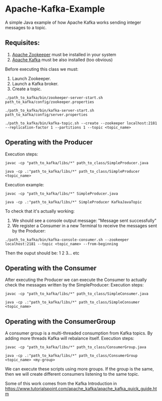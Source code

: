 # Apache-Kafka-Example
A simple Java example of how Apache Kafka works sending integer messages to a topic.

## Requisites: 
  1. [Apache Zookeeper](http://apache.rediris.es/zookeeper/) must be installed in your system
  2. [Apache Kafka](https://kafka.apache.org/downloads.html) must be also installed (too obvious)

Before executing this class we must:
  1. Launch Zookeeper.
  2. Launch a Kafka broker.
  3. Create a topic.
  
```{r, engine='bash', launch_zookeeper}
./path_to_kafka/bin/zookeeper-server-start.sh path_to_kafka/config/zookeeper.properties 
```  
```{r, engine='bash', launch_kafka_broker}
./path_to_kafka/bin/kafka-server-start.sh path_to_kafka/config/server.properties 
``` 
```{r, engine='bash', launch_kafka_broker}
./path_to_kafka/bin/kafka-topic.sh --create --zookeeper localhost:2181 --replication-factor 1 --partitions 1 --topic <topic_name>
```
## Operating with the Producer
Execution steps:
```{r, engine='bash', javac}
javac -cp "path_to_kafka/libs/*" path_to_class/SimpleProducer.java
```  
```{r, engine='bash', java}
java -cp .:"path_to_kafka/libs/*" path_to_class/SimpleProducer <topic_name>
```  

Execution example:
```{r, engine='bash', javac}
javac -cp "path_to_kafka/libs/*" SimpleProducer.java
```  
```{r, engine='bash', java}
java -cp .:"path_to_kafka/libs/*" SimpleProducer KafkaJavaTopic
```  

To check that it's actually working:
  1. We should see a console output message: "Message sent successfully"
  2. We register a Consumer in a new Terminal to receive the messages sent by the Producer:
```{r, engine='bash', check}
./path_to_kafka/bin/kafka-console-consumer.sh --zookeeper localhost:2181 --topic <topic_name> --from-beginning
```
Then the ouput should be:
1
2
3... etc

## Operating with the Consumer
After executing the Producer we can execute the Consumer to actually check the messages written by the SimpleProducer:
Execution steps:
```{r, engine='bash', javac}
javac -cp "path_to_kafka/libs/*" path_to_class/SimpleConsumer.java
```  
```{r, engine='bash', java}
java -cp .:"path_to_kafka/libs/*" path_to_class/SimpleConsumer <topic_name>
```  

## Operating with the ConsumerGroup
A consumer group is a multi-threaded consumption from Kafka topics. By adding more threads Kafka will rebalance itself.
Execution steps:
```{r, engine='bash', javac}
javac -cp "path_to_kafka/libs/*" path_to_class/ConsumerGroup.java
```  
```{r, engine='bash', java}
java -cp .:"path_to_kafka/libs/*" path_to_class/ConsumerGroup <topic_name> <my-group>
``` 
We can execute these scripts using more groups. If the group is the same, then we will create different consumers listening to the same topic.



Some of this work comes from the Kafka Introduction in https://www.tutorialspoint.com/apache_kafka/apache_kafka_quick_guide.htm
